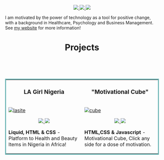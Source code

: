 <p align="center">
<a href="https://debellotteconsulting.com" target="_blank">
<img src="https://img.shields.io/static/v1?label=|&message=WEBSITE&color=23555f&style=plastic&logo=react&logo-color=white"/>
</a>
<a href="https://www.linkedin.com/in/folarin-debellotte-4ab137235/" target="_blank">
<img src="https://img.shields.io/static/v1?label=|&message=LINKED-IN&color=cdf998&style=plastic&logo=linkedin&logo-color=white"/>
</a>
<a href="https://twitter.com/FDebellotte" target="_blank">
<img src="https://img.shields.io/static/v1?label=|&message=TWITTER&color=23555f&style=plastic&logo=twitter&logo-color=white"/>
</a>
</p>

I am motivated by the power of technology as a tool for positive change, with a background in Healthcare, Psychology and Business Management.
See [my website](https://debellotteconsulting.com) for more information!

<h1 align="center">Projects</h1>
<table bordercolor="#66b2b2">
 <br>
 <td width="50%" valign="top">
 <h3 align="center">LA Girl Nigeria</h3>
 <br>
 <a target="_blank" href="http://lagirlnigeria.com">
<img src = "https://media.giphy.com/media/PhY1Xn1xEBIHFPl1yk/giphy.gif" alt = "lasite">
<br>
<p align="center">
<a href="http://lagirlnigeria.com" target="_blank">
<img src="https://img.shields.io/static/v1?label=|&message=REPO&color=23555f&style=plastic&logo=github&logo-color=white"/> </a>  
  <a href="http://lagirlnigeria.com" target="_blank">
<img src="https://img.shields.io/static/v1?label=|&message=WEBSITE&color=cdf998&style=plastic&logo=wordpress&logo-color=white"/></a>
</p>
<p><strong>Liquid, HTML & CSS</strong> - Platform to Health and Beauty Items in Nigeria in Africa!</p>
</td>
<td width="50%" valign="top">
<h3 align="center">"Motivational Cube"</h3>
<br>
 <a target="_blank" href="https://github.com/folarindeb/motivationalcube.git">
<img src = "https://media.giphy.com/media/F6lAQuZWE6vpjCsiOV/giphy.gif" alt = "cube">
 <br>
 <p align="center">
 <a href="https://www.debellotteconsulting.com/about-3" target="_blank">
 <img src="https://img.shields.io/static/v1?label=|&message=REPO&color=23555f&style=plastic&logo=github&logo-color=white"/>
 </a>
<a href="https://codepen.io/ShawnBasquiat/full/bGVWpYw" target="_blank">
 <img src="https://img.shields.io/static/v1?label=|&message=WEBSITE&color=cdf998&style=plastic&logo=wordpress&logo-color=white"/></a>
</p>
<p><strong>HTML,CSS & Javascript</strong> - Motivational Cube, Click any side for a dose of motivation.</p>
</td> 
</tr> 
<br>
<br>
